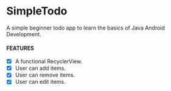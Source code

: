 # SimpleTodo

A simple beginner todo app to learn the basics of Java Android Development.

#### FEATURES
- [x] A functional RecyclerView.
- [x] User can add items.
- [x] User can remove items.
- [x] User can edit items.